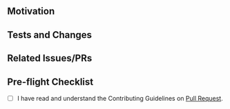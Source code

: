 ## Motivation


## Tests and Changes


## Related Issues/PRs



## Pre-flight Checklist

- [ ] I have read and understand the Contributing Guidelines on [Pull Request](https://github.com/mkeithX/mkeithx.github.io/blob/main/CONTRIBUTING.md#pull-requests).
